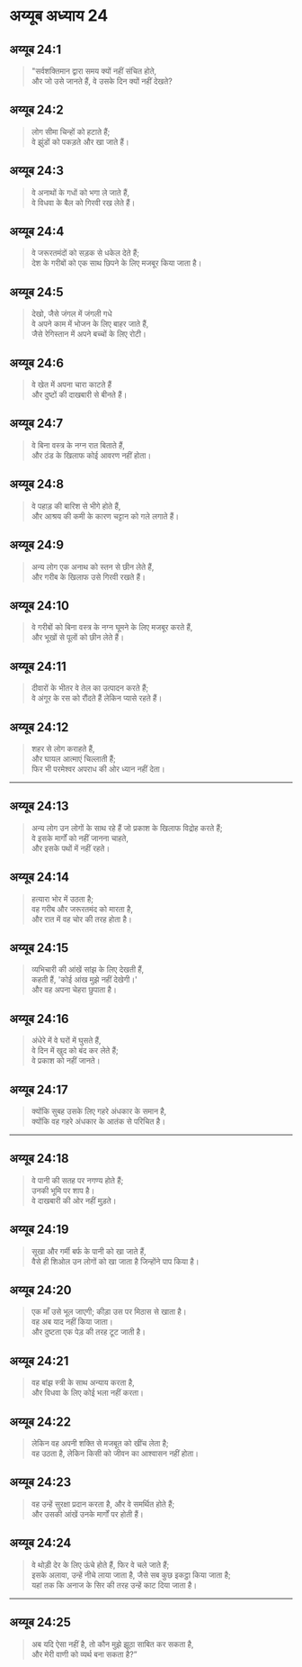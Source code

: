 # अय्यूब अध्याय 24

## अय्यूब 24:1

> "सर्वशक्तिमान द्वारा समय क्यों नहीं संचित होते,  
> और जो उसे जानते हैं, वे उसके दिन क्यों नहीं देखते?

## अय्यूब 24:2

> लोग सीमा चिन्हों को हटाते हैं;  
> वे झुंडों को पकड़ते और खा जाते हैं।

## अय्यूब 24:3

> वे अनाथों के गधों को भगा ले जाते हैं,  
> वे विधवा के बैल को गिरवी रख लेते हैं।

## अय्यूब 24:4

> वे जरूरतमंदों को सड़क से धकेल देते हैं;  
> देश के गरीबों को एक साथ छिपने के लिए मजबूर किया जाता है।

## अय्यूब 24:5

> देखो, जैसे जंगल में जंगली गधे  
> वे अपने काम में भोजन के लिए बाहर जाते हैं,  
> जैसे रेगिस्तान में अपने बच्चों के लिए रोटी।

## अय्यूब 24:6

> वे खेत में अपना चारा काटते हैं  
> और दुष्टों की दाखबारी से बीनते हैं।

## अय्यूब 24:7

> वे बिना वस्त्र के नग्न रात बिताते हैं,  
> और ठंड के खिलाफ कोई आवरण नहीं होता।

## अय्यूब 24:8

> वे पहाड़ की बारिश से भीगे होते हैं,  
> और आश्रय की कमी के कारण चट्टान को गले लगाते हैं।

## अय्यूब 24:9

> अन्य लोग एक अनाथ को स्तन से छीन लेते हैं,  
> और गरीब के खिलाफ उसे गिरवी रखते हैं।

## अय्यूब 24:10

> वे गरीबों को बिना वस्त्र के नग्न घूमने के लिए मजबूर करते हैं,  
> और भूखों से पूलों को छीन लेते हैं।

## अय्यूब 24:11

> दीवारों के भीतर वे तेल का उत्पादन करते हैं;  
> वे अंगूर के रस को रौंदते हैं लेकिन प्यासे रहते हैं।

## अय्यूब 24:12

> शहर से लोग कराहते हैं,  
> और घायल आत्माएं चिल्लाती हैं;  
> फिर भी परमेश्वर अपराध की ओर ध्यान नहीं देता।

---

## अय्यूब 24:13

> अन्य लोग उन लोगों के साथ रहे हैं जो प्रकाश के खिलाफ विद्रोह करते हैं;  
> वे इसके मार्गों को नहीं जानना चाहते,  
> और इसके पथों में नहीं रहते।

## अय्यूब 24:14

> हत्यारा भोर में उठता है;  
> वह गरीब और जरूरतमंद को मारता है,  
> और रात में वह चोर की तरह होता है।

## अय्यूब 24:15

> व्यभिचारी की आंखें सांझ के लिए देखती हैं,  
> कहती हैं, 'कोई आंख मुझे नहीं देखेगी।'  
> और वह अपना चेहरा छुपाता है।

## अय्यूब 24:16

> अंधेरे में वे घरों में घुसते हैं,  
> वे दिन में खुद को बंद कर लेते हैं;  
> वे प्रकाश को नहीं जानते।

## अय्यूब 24:17

> क्योंकि सुबह उसके लिए गहरे अंधकार के समान है,  
> क्योंकि वह गहरे अंधकार के आतंक से परिचित है।

---

## अय्यूब 24:18

> वे पानी की सतह पर नगण्य होते हैं;  
> उनकी भूमि पर शाप है।  
> वे दाखबारी की ओर नहीं मुड़ते।

## अय्यूब 24:19

> सूखा और गर्मी बर्फ के पानी को खा जाते हैं,  
> वैसे ही शिओल उन लोगों को खा जाता है जिन्होंने पाप किया है।

## अय्यूब 24:20

> एक माँ उसे भूल जाएगी; कीड़ा उस पर मिठास से खाता है।  
> वह अब याद नहीं किया जाता।  
> और दुष्टता एक पेड़ की तरह टूट जाती है।

## अय्यूब 24:21

> वह बांझ स्त्री के साथ अन्याय करता है,  
> और विधवा के लिए कोई भला नहीं करता।

## अय्यूब 24:22

> लेकिन वह अपनी शक्ति से मजबूत को खींच लेता है;  
> वह उठता है, लेकिन किसी को जीवन का आश्वासन नहीं होता।

## अय्यूब 24:23

> वह उन्हें सुरक्षा प्रदान करता है, और वे समर्थित होते हैं;  
> और उसकी आंखें उनके मार्गों पर होती हैं।

## अय्यूब 24:24

> वे थोड़ी देर के लिए ऊंचे होते हैं, फिर वे चले जाते हैं;  
> इसके अलावा, उन्हें नीचे लाया जाता है, जैसे सब कुछ इकट्ठा किया जाता है;  
> यहां तक कि अनाज के सिर की तरह उन्हें काट दिया जाता है।

---

## अय्यूब 24:25

> अब यदि ऐसा नहीं है, तो कौन मुझे झूठा साबित कर सकता है,  
> और मेरी वाणी को व्यर्थ बना सकता है?”
